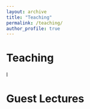 ```yaml
---
layout: archive
title: "Teaching"
permalink: /teaching/
author_profile: true
---
```




Teaching
======
I 

Guest Lectures
======

